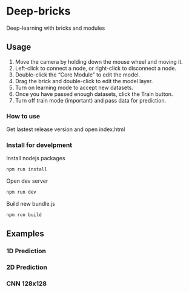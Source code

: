# Deep-bricks

Deep-learning with bricks and modules

## Usage

1. Move the camera by holding down the mouse wheel and moving it.
2. Left-click to connect a node, or right-click to disconnect a node.
3. Double-click the “Core Module” to edit the model.
4. Drag the brick and double-click to edit the model layer.
5. Turn on learning mode to accept new datasets.
6. Once you have passed enough datasets, click the Train button.
7. Turn off train mode (important) and pass data for prediction.

### How to use

Get lastest release version and open index.html

### Install for develpment

Install nodejs packages

```bash
npm run install
```

Open dev server

```bash
npm run dev
```

Build new bundle.js

```bash
npm run build
```

## Examples

### 1D Prediction

### 2D Prediction

### CNN 128x128
